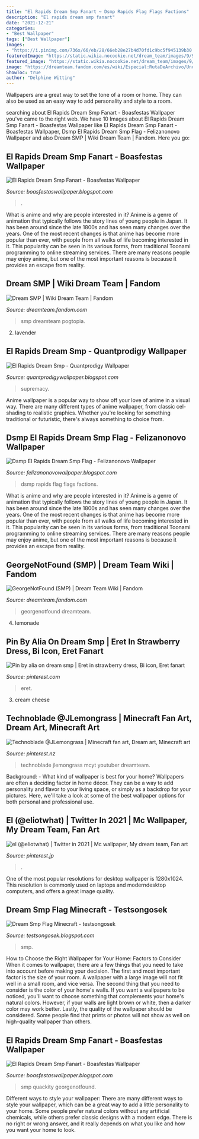 ```yaml
---
title: "El Rapids Dream Smp Fanart ~ Dsmp Rapids Flag Flags Factions"
description: "El rapids dream smp fanart"
date: "2021-12-21"
categories:
- "Best Wallpaper"
tags: ["Best Wallpaper"]
images:
- "https://i.pinimg.com/736x/66/eb/28/66eb28e27b4d70fd1c9bc5f945139b30.jpg"
featuredImage: "https://static.wikia.nocookie.net/dream_team/images/9/93/GeorgeNotFound_Skin.png/revision/latest?cb=20210307051427"
featured_image: "https://static.wikia.nocookie.net/dream_team/images/9/93/GeorgeNotFound_Skin.png/revision/latest?cb=20210307051427"
image: "https://dreamteam.fandom.com/es/wiki/Especial:RutaDeArchivo/Unofficialpogtopiaflag.png"
ShowToc: true
author: "Delphine Witting"
---
```



Wallpapers are a great way to set the tone of a room or home. They can also be used as an easy way to add personality and style to a room.

	

		
searching about El Rapids Dream Smp Fanart - Boasfestas Wallpaper you've came to the right web. We have 10 Images about El Rapids Dream Smp Fanart - Boasfestas Wallpaper like El Rapids Dream Smp Fanart - Boasfestas Wallpaper, Dsmp El Rapids Dream Smp Flag - Felizanonovo Wallpaper and also Dream SMP | Wiki Dream Team | Fandom. Here you go:
		
    
## El Rapids Dream Smp Fanart - Boasfestas Wallpaper

<img loading=lazy src="https://pbs.twimg.com/media/Eom84AQWEAA4v0p.jpg" onerror="this.onerror=null;this.src='https://tse1.mm.bing.net/th?id=OIP.r3DX-PhwFopAhkXzICwl8wHaKh&amp;pid=15.1';" alt="El Rapids Dream Smp Fanart - Boasfestas Wallpaper">

_Source: boasfestaswallpaper.blogspot.com_

>. 

	

What is anime and why are people interested in it?
Anime is a genre of animation that typically follows the story lines of young people in Japan. It has been around since the late 1800s and has seen many changes over the years. One of the most recent changes is that anime has become more popular than ever, with people from all walks of life becoming interested in it. This popularity can be seen in its various forms, from traditional Toonami programming to online streaming services. There are many reasons people may enjoy anime, but one of the most important reasons is because it provides an escape from reality.

    
## Dream SMP | Wiki Dream Team | Fandom

<img loading=lazy src="https://dreamteam.fandom.com/es/wiki/Especial:RutaDeArchivo/Unofficialpogtopiaflag.png" onerror="this.onerror=null;this.src='https://tse4.mm.bing.net/th?id=OIP.7Dr6AsfmmGKHWbiTarlmZgHaEK&amp;pid=15.1';" alt="Dream SMP | Wiki Dream Team | Fandom">

_Source: dreamteam.fandom.com_

>smp dreamteam pogtopia. 

	

2. lavender 

    
## El Rapids Dream Smp - Quantprodigy Wallpaper

<img loading=lazy src="https://i.ytimg.com/vi/4aMTmMALFpE/maxresdefault.jpg" onerror="this.onerror=null;this.src='https://tse3.mm.bing.net/th?id=OIP.hqOPXo2zieOX5I1OPcAMRQHaEK&amp;pid=15.1';" alt="El Rapids Dream Smp - Quantprodigy Wallpaper">

_Source: quantprodigywallpaper.blogspot.com_

>supremacy. 

	

Anime wallpaper is a popular way to show off your love of anime in a visual way. There are many different types of anime wallpaper, from classic cel-shading to realistic graphics. Whether you're looking for something traditional or futuristic, there's always something to choice from.

    
## Dsmp El Rapids Dream Smp Flag - Felizanonovo Wallpaper

<img loading=lazy src="https://preview.redd.it/zgbm6cqpgp361.png?width=640&amp;crop=smart&amp;auto=webp&amp;s=482ee0d90975a1b7e027cdaf984ae4eda9245102" onerror="this.onerror=null;this.src='https://tse3.mm.bing.net/th?id=OIP.bQaqy5TMB1ik9V2UWdm1RwHaGe&amp;pid=15.1';" alt="Dsmp El Rapids Dream Smp Flag - Felizanonovo Wallpaper">

_Source: felizanonovowallpaper.blogspot.com_

>dsmp rapids flag flags factions. 

	

What is anime and why are people interested in it?
Anime is a genre of animation that typically follows the story lines of young people in Japan. It has been around since the late 1800s and has seen many changes over the years. One of the most recent changes is that anime has become more popular than ever, with people from all walks of life becoming interested in it. This popularity can be seen in its various forms, from traditional Toonami programming to online streaming services. There are many reasons people may enjoy anime, but one of the most important reasons is because it provides an escape from reality.

    
## GeorgeNotFound (SMP) | Dream Team Wiki | Fandom

<img loading=lazy src="https://static.wikia.nocookie.net/dream_team/images/9/93/GeorgeNotFound_Skin.png/revision/latest?cb=20210307051427" onerror="this.onerror=null;this.src='https://tse1.mm.bing.net/th?id=OIP.Jzt4daj625Q5PbEAhj4GjgHaJ4&amp;pid=15.1';" alt="GeorgeNotFound (SMP) | Dream Team Wiki | Fandom">

_Source: dreamteam.fandom.com_

>georgenotfound dreamteam. 

	

4. lemonade 

    
## Pin By Alia On Dream Smp | Eret In Strawberry Dress, Bi Icon, Eret Fanart

<img loading=lazy src="https://i.pinimg.com/736x/bb/ed/64/bbed64c3a84fa4a6a31dfa9987038901.jpg" onerror="this.onerror=null;this.src='https://tse3.mm.bing.net/th?id=OIP.LhaqCLmSdbVcwBFu3vxl6QHaIB&amp;pid=15.1';" alt="Pin by alia on dream smp | Eret in strawberry dress, Bi icon, Eret fanart">

_Source: pinterest.com_

>eret. 

	

3. cream cheese 

    
## Technoblade @JLemongrass | Minecraft Fan Art, Dream Art, Minecraft Art

<img loading=lazy src="https://i.pinimg.com/736x/66/eb/28/66eb28e27b4d70fd1c9bc5f945139b30.jpg" onerror="this.onerror=null;this.src='https://tse2.mm.bing.net/th?id=OIP.yqAvryG61E_Bw5v0vnvQJgHaFO&amp;pid=15.1';" alt="Technoblade @JLemongrass | Minecraft fan art, Dream art, Minecraft art">

_Source: pinterest.nz_

>technoblade jlemongrass mcyt youtuber dreamteam. 

	

Background: - What kind of wallpaper is best for your home?
Wallpapers are often a deciding factor in home décor. They can be a way to add personality and flavor to your living space, or simply as a backdrop for your pictures. Here, we'll take a look at some of the best wallpaper options for both personal and professional use.

    
## El (@eliotwhat) | Twitter In 2021 | Mc Wallpaper, My Dream Team, Fan Art

<img loading=lazy src="https://i.pinimg.com/736x/3e/0f/bf/3e0fbf0dca270528461cb5702a814957.jpg" onerror="this.onerror=null;this.src='https://tse4.mm.bing.net/th?id=OIP.5KR0-7zvpj_mkdCDEiIC_AHaKO&amp;pid=15.1';" alt="el (@eliotwhat) | Twitter in 2021 | Mc wallpaper, My dream team, Fan art">

_Source: pinterest.jp_

>. 

	

One of the most popular resolutions for desktop wallpaper is 1280x1024. This resolution is commonly used on laptops and moderndesktop computers, and offers a great image quality.

    
## Dream Smp Flag Minecraft - Testsongosek

<img loading=lazy src="https://preview.redd.it/3w2lk36uspc61.jpg?width=3022&amp;format=pjpg&amp;auto=webp&amp;s=dad00bdda166cbaf4edc77c16fd94f3bc93a2544" onerror="this.onerror=null;this.src='https://tse4.mm.bing.net/th?id=OIP.dc2NPgFjwtBvhsWQb_0mpAHaEo&amp;pid=15.1';" alt="Dream Smp Flag Minecraft - testsongosek">

_Source: testsongosek.blogspot.com_

>smp. 

	

How to Choose the Right Wallpaper for Your Home: Factors to Consider
When it comes to wallpaper, there are a few things that you need to take into account before making your decision. The first and most important factor is the size of your room. A wallpaper with a large image will not fit well in a small room, and vice versa. 
The second thing that you need to consider is the color of your home's walls. If you want a wallpapers to be noticed, you'll want to choose something that complements your home's natural colors. However, if your walls are light brown or white, then a darker color may work better. 
Lastly, the quality of the wallpaper should be considered. Some people find that prints or photos will not show as well on high-quality wallpaper than others.

    
## El Rapids Dream Smp Fanart - Boasfestas Wallpaper

<img loading=lazy src="https://64.media.tumblr.com/062ae827d5e1fe6e8605fba797ab056d/9653be60b36f996f-a2/s1280x1920/059b99875d1b1ea565d268d73d5c359317890e46.png" onerror="this.onerror=null;this.src='https://tse1.mm.bing.net/th?id=OIP.gEC-dWV79C4R04nHsugM1gHaHV&amp;pid=15.1';" alt="El Rapids Dream Smp Fanart - Boasfestas Wallpaper">

_Source: boasfestaswallpaper.blogspot.com_

>smp quackity georgenotfound. 

	

Different ways to style your wallpaper:
There are many different ways to style your wallpaper, which can be a great way to add a little personality to your home. Some people prefer natural colors without any artificial chemicals, while others prefer classic designs with a modern edge. There is no right or wrong answer, and it really depends on what you like and how you want your home to look.

